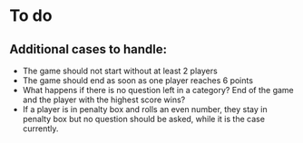 # To do

## Additional cases to handle:

- The game should not start without at least 2 players
- The game should end as soon as one player reaches 6 points
- What happens if there is no question left in a category? End of the game and the player with the highest score wins?
- If a player is in penalty box and rolls an even number, they stay in penalty box but no question should be asked, while it is the case currently.
